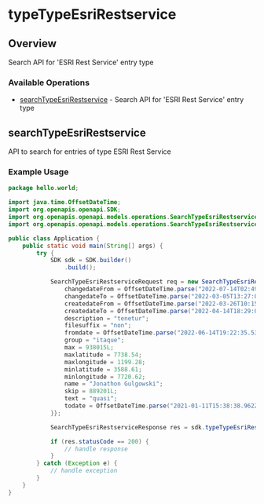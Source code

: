# typeTypeEsriRestservice

## Overview

Search API for 'ESRI Rest Service' entry type

### Available Operations

* [searchTypeEsriRestservice](#searchtypeesrirestservice) - Search API for 'ESRI Rest Service' entry type

## searchTypeEsriRestservice

API to search for entries of type ESRI Rest Service

### Example Usage

```java
package hello.world;

import java.time.OffsetDateTime;
import org.openapis.openapi.SDK;
import org.openapis.openapi.models.operations.SearchTypeEsriRestserviceRequest;
import org.openapis.openapi.models.operations.SearchTypeEsriRestserviceResponse;

public class Application {
    public static void main(String[] args) {
        try {
            SDK sdk = SDK.builder()
                .build();

            SearchTypeEsriRestserviceRequest req = new SearchTypeEsriRestserviceRequest() {{
                changedateFrom = OffsetDateTime.parse("2022-07-14T02:49:59.585Z");
                changedateTo = OffsetDateTime.parse("2022-03-05T13:27:07.035Z");
                createdateFrom = OffsetDateTime.parse("2022-03-26T10:15:26.218Z");
                createdateTo = OffsetDateTime.parse("2022-04-14T18:29:04.841Z");
                description = "tenetur";
                filesuffix = "non";
                fromdate = OffsetDateTime.parse("2022-06-14T19:22:35.532Z");
                group = "itaque";
                max = 938015L;
                maxlatitude = 7738.54;
                maxlongitude = 1199.28;
                minlatitude = 3588.61;
                minlongitude = 7720.62;
                name = "Jonathon Gulgowski";
                skip = 889201L;
                text = "quasi";
                todate = OffsetDateTime.parse("2021-01-11T15:38:38.962Z");
            }};            

            SearchTypeEsriRestserviceResponse res = sdk.typeTypeEsriRestservice.searchTypeEsriRestservice(req);

            if (res.statusCode == 200) {
                // handle response
            }
        } catch (Exception e) {
            // handle exception
        }
    }
}
```
